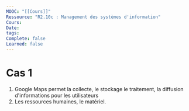 ```yaml
---
MOOC: "[[Cours]]"
Ressource: "R2.10c : Management des systèmes d'information"
Cours: 
Date: 
tags: 
Complete: false
Learned: false
---
```

# Cas 1
1. Google Maps permet la collecte, le stockage le traitement, la diffusion d'informations pour les utilisateurs
2. Les ressources humaines, le matériel.

